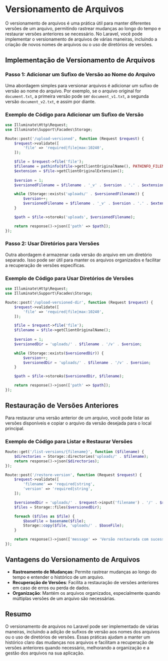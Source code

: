 # Versionamento de Arquivos

O versionamento de arquivos é uma prática útil para manter diferentes versões de um arquivo, permitindo rastrear mudanças ao longo do tempo e restaurar versões anteriores se necessário. No Laravel, você pode implementar o versionamento de arquivos de várias maneiras, incluindo a criação de novos nomes de arquivos ou o uso de diretórios de versões.

## Implementação de Versionamento de Arquivos

### Passo 1: Adicionar um Sufixo de Versão ao Nome do Arquivo

Uma abordagem simples para versionar arquivos é adicionar um sufixo de versão ao nome do arquivo. Por exemplo, se o arquivo original for `document.txt`, a primeira versão pode ser `document_v1.txt`, a segunda versão `document_v2.txt`, e assim por diante.

### Exemplo de Código para Adicionar um Sufixo de Versão

```php
use Illuminate\Http\Request;
use Illuminate\Support\Facades\Storage;

Route::post('/upload-versioned', function (Request $request) {
    $request->validate([
        'file' => 'required|file|max:10240',
    ]);

    $file = $request->file('file');
    $filename = pathinfo($file->getClientOriginalName(), PATHINFO_FILENAME);
    $extension = $file->getClientOriginalExtension();
    
    $version = 1;
    $versionedFilename = $filename . '_v' . $version . '.' . $extension;

    while (Storage::exists('uploads/' . $versionedFilename)) {
        $version++;
        $versionedFilename = $filename . '_v' . $version . '.' . $extension;
    }

    $path = $file->storeAs('uploads', $versionedFilename);

    return response()->json(['path' => $path]);
});
```

### Passo 2: Usar Diretórios para Versões

Outra abordagem é armazenar cada versão do arquivo em um diretório separado. Isso pode ser útil para manter os arquivos organizados e facilitar a recuperação de versões específicas.

### Exemplo de Código para Usar Diretórios de Versões

```php
use Illuminate\Http\Request;
use Illuminate\Support\Facades\Storage;

Route::post('/upload-versioned-dir', function (Request $request) {
    $request->validate([
        'file' => 'required|file|max:10240',
    ]);

    $file = $request->file('file');
    $filename = $file->getClientOriginalName();
    
    $version = 1;
    $versionedDir = 'uploads/' . $filename . '/v' . $version;

    while (Storage::exists($versionedDir)) {
        $version++;
        $versionedDir = 'uploads/' . $filename . '/v' . $version;
    }

    $path = $file->storeAs($versionedDir, $filename);

    return response()->json(['path' => $path]);
});
```

## Restauração de Versões Anteriores

Para restaurar uma versão anterior de um arquivo, você pode listar as versões disponíveis e copiar o arquivo da versão desejada para o local principal.

### Exemplo de Código para Listar e Restaurar Versões

```php
Route::get('/list-versions/{filename}', function ($filename) {
    $directories = Storage::directories('uploads/' . $filename);
    return response()->json($directories);
});

Route::post('/restore-version', function (Request $request) {
    $request->validate([
        'filename' => 'required|string',
        'version' => 'required|string',
    ]);

    $versionedDir = 'uploads/' . $request->input('filename') . '/' . $request->input('version');
    $files = Storage::files($versionedDir);

    foreach ($files as $file) {
        $baseFile = basename($file);
        Storage::copy($file, 'uploads/' . $baseFile);
    }

    return response()->json(['message' => 'Versão restaurada com sucesso']);
});
```

## Vantagens do Versionamento de Arquivos

- **Rastreamento de Mudanças**: Permite rastrear mudanças ao longo do tempo e entender o histórico de um arquivo.
- **Recuperação de Versões**: Facilita a restauração de versões anteriores em caso de erros ou perda de dados.
- **Organização**: Mantém os arquivos organizados, especialmente quando múltiplas versões de um arquivo são necessárias.

## Resumo

O versionamento de arquivos no Laravel pode ser implementado de várias maneiras, incluindo a adição de sufixos de versão aos nomes dos arquivos ou o uso de diretórios de versões. Essas práticas ajudam a manter um histórico claro das mudanças nos arquivos e facilitam a recuperação de versões anteriores quando necessário, melhorando a organização e a gestão dos arquivos na sua aplicação.
